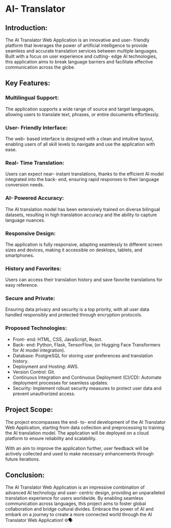 # AI- Translator
## Introduction:
The AI Translator Web Application is an innovative and user- friendly platform that leverages the power of artificial intelligence to provide seamless and accurate translation services between multiple languages. Built with a focus on user experience and cutting- edge AI technologies, this application aims to break language barriers and facilitate effective communication across the globe.

## Key Features:

### Multilingual Support:
  The application supports a wide range of source and target languages, allowing users to translate text, phrases, or entire documents effortlessly.
  
### User- Friendly Interface:
  The web- based interface is designed with a clean and intuitive layout, enabling users of all skill levels to navigate and use the application with ease.
  
### Real- Time Translation:
  Users can expect near- instant translations, thanks to the efficient AI model integrated into the back- end, ensuring rapid responses to their language conversion needs.
  
### AI- Powered Accuracy:
  The AI translation model has been extensively trained on diverse bilingual datasets, resulting in high translation accuracy and the ability to capture language nuances.
  
### Responsive Design:
  The application is fully responsive, adapting seamlessly to different screen sizes and devices, making it accessible on desktops, tablets, and smartphones.
  
### History and Favorites:
  Users can access their translation history and save favorite translations for easy reference.
  
### Secure and Private:
  Ensuring data privacy and security is a top priority, with all user data handled responsibly and protected through encryption protocols.

### Proposed Technologies:

- Front- end: HTML, CSS, JavaScript, React.
- Back- end: Python, Flask, TensorFlow, (or Hugging Face Transformers for AI model integration).
- Database: PostgreSQL for storing user preferences and translation history.
- Deployment and Hosting: AWS.
- Version Control: Git.
- Continuous Integration and Continuous Deployment (CI/CD): Automate deployment processes for seamless updates.
- Security: Implement robust security measures to protect user data and prevent unauthorized access.
## Project Scope:
The project encompasses the end- to- end development of the AI Translator Web Application, starting from data collection and preprocessing to training the AI translation model. The application will be deployed on a cloud platform to ensure reliability and scalability.

With an aim to improve the application further, user feedback will be actively collected and used to make necessary enhancements through future iterations.

## Conclusion:
The AI Translator Web Application is an impressive combination of advanced AI technology and user- centric design, providing an unparalleled translation experience for users worldwide. By enabling seamless communication across languages, this project aims to foster global collaboration and bridge cultural divides. Embrace the power of AI and embark on a journey to create a more connected world through the AI Translator Web Application! 🌐🗣️





